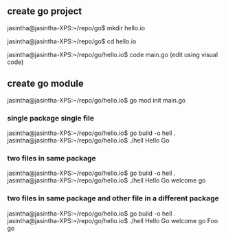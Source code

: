 ## create go project

jasintha@jasintha-XPS:~/repo/go$ mkdir hello.io

jasintha@jasintha-XPS:~/repo/go$ cd hello.io

jasintha@jasintha-XPS:~/repo/go/hello.io$ code main.go (edit using visual code)

## create go module
jasintha@jasintha-XPS:~/repo/go/hello.io$ go mod init main.go

### single package single file
jasintha@jasintha-XPS:~/repo/go/hello.io$ go build -o hell .
jasintha@jasintha-XPS:~/repo/go/hello.io$ ./hell
Hello Go

### two files in same package
jasintha@jasintha-XPS:~/repo/go/hello.io$ go build -o hell .
jasintha@jasintha-XPS:~/repo/go/hello.io$ ./hell
Hello Go
welcome go

### two files in same package and other file in a different package
jasintha@jasintha-XPS:~/repo/go/hello.io$ go build -o hell .
jasintha@jasintha-XPS:~/repo/go/hello.io$ ./hell
Hello Go
welcome go
Foo go

